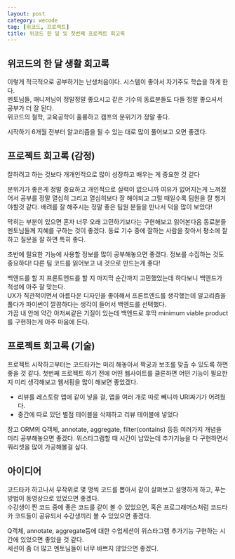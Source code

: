 ```yaml
---
layout: post
category: wecode
tag: [위코드, 프로젝트]
title: 위코드 한 달 및 첫번째 프로젝트 회고록
---
```


## 위코드의 한 달 생활 회고록

이렇게 적극적으로 공부하기는 난생처음이다. 시스템이 좋아서 자기주도 학습을 하게 한다.  
멘토님들, 매니저님이 정말정말 좋으시고 같은 기수의 동료분들도 다들 정말 좋으셔서 공부가 더 잘 된다.  
위코드의 철학, 교육공학이 훌륭하고 캠프의 분위기가 정말 좋다.   

시작하기 6개월 전부터 알고리즘을 될 수 있는 대로 많이 풀어보고 오면 좋겠다.

## 프로젝트 회고록 (감정)

잘하려고 하는 것보다 개개인적으로 많이 성장하고 배우는 게 중요한 것 같다

분위기가 좋은게 정말 중요하고 개인적으로 실력이 없으니까 여유가 없어지는게 느껴졌어서 공부를 정말 열심히 그리고 열심히보다 잘 해야되고 그럴 때일수록 팀원을 잘 챙겨야할것 같다. 배려를 잘 해주시는 정말 좋은 팀원 분들을 만나서 덕을 많이 보았다! 

막히는 부분이 있으면 혼자 너무 오래 고민하기보다는 구현해보고 읽어본다음 동료분들 멘토님들께 지혜를 구하는 것이 좋겠다. 
동료 기수 중에 잘하는 사람을 찾아서 평소에 잘하고 질문을 잘 하면 특히 좋다.

초반에 필요한 기능에 사용할 정보를 많이 공부해놓으면 좋겠다.
정보를 수집하는 것도 중요하다! 다른 팀 코드를 읽어보고 내 것으로 만드는게 좋다!

백엔드를 할 지 프론트엔드를 할 지 마지막 순간까지 고민했었는데 하다보니 백엔드가 적성에 아주 잘 맞는다.    
UX가 직관적이면서 아름다운 디자인을 좋아해서 프론트엔드를 생각했는데 알고리즘을 풀다가 파이썬이 깔끔하다는 생각이 들어서 백엔드를 선택했다.  
가끔 내 안에 약간 아저씨같은 기질이 있는데 백엔드로 후딱 minimum viable product를 구현하는게 아주 마음에 든다.
## 프로젝트 회고록 (기술)

프로젝트 시작하고부터는 코드타카는 미리 해놓아서 짝궁과 보조를 맞출 수 있도록 하면 좋을 것 같다. 
첫번째 프로젝트 하기 전에 어떤 웹사이트를 클론하면 어떤 기능이 필요한지 미리 생각해보고 웹서핑을 많이 해보면 좋았겠다.

* 리뷰를 레스토랑 앱에 같이 넣을 걸, 앱을 여러 개로 따로 빼니까 URI짜기가 어려웠다. 
* 중간에 따로 있던 별점 테이블을 삭제하고 리뷰 테이블에 넣었다

장고 ORM의 Q객체, annotate, aggregate, filter(contains) 등등 여러가지 개념을 미리 공부해놓으면 좋겠다.
위스타그램할 때 시간이 남았는데 추가기능을 다 구현하면서 쿼리셋을 많이 가공해볼걸 싶다.

## 아이디어

코드타카 하고나서 무작위로 몇 명씩 코드를 뽑아서 같이 살펴보고 설명하게 하고, 푸는 방법이 동영상으로 있었으면 좋겠다.   
수강생이 짠 코드 중에 좋은 코드를 같이 볼 수 있었으면, 혹은 프로그래머스처럼 코드타카 코드들이 공유되서 수강생끼리 볼 수 있었으면 좋겠다.

Q객체, annotate, aggregate등에 대한 수업세션이 위스타그램 추가기능 구현하는 시간에 있었으면 좋았을 것 같다.  
세션이 좀 더 많고 멘토님들이 너무 바쁘지 않았으면 좋겠다.